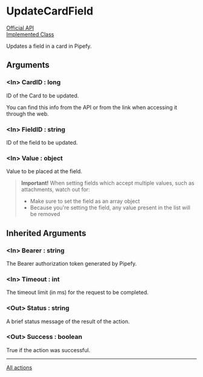 # UpdateCardField

[Official API](https://api-docs.pipefy.com/reference/mutations/updateCardField/)  
[Implemented Class](../Capgemini.Pipefy/Card/UpdateCardField.cs)

Updates a field in a card in Pipefy.

## Arguments

### &lt;In&gt; CardID : long

ID of the Card to be updated.

You can find this info from the API or from the link when accessing it through the web.

### &lt;In&gt; FieldID : string

ID of the field to be updated.

### &lt;In&gt; Value : object

Value to be placed at the field.

> **Important!** When setting fields which accept multiple values, such as attachments, watch out for:
>
> - Make sure to set the field as an array object
> - Because you're setting the field, any value present in the list will be removed

## Inherited Arguments

### &lt;In&gt; Bearer : string

The Bearer authorization token generated by Pipefy.

### &lt;In&gt; Timeout : int

The timeout limit (in ms) for the request to be completed.

### &lt;Out&gt; Status : string

A brief status message of the result of the action.

### &lt;Out&gt; Success : boolean

True if the action was successful.

---

[All actions](../README.md)